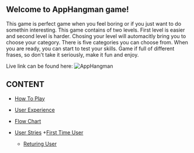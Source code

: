 ## Welcome to AppHangman game!

This game is perfect game when you feel boring or if you just want to do somethin interesting.
This game contains of two levels. First level is easier and second level is harder. Chosing your level will automacitly bring you to choose your category. There is five categories you can choose from. When you are ready, you can start to test your skills. Game if full of different frases, so don't take it seriously, make it fun and enjoy.

Live link can be found here:
![AppHangman]()

## CONTENT

* [How To Play](#how-to-play)

* [User Experience](#user-experience)
* [Flow Chart](#flow-chart)
* [User Stries](#user-stries)
    +[First Time User](#first-time-user)
    + [Returing User](#returing-user)





